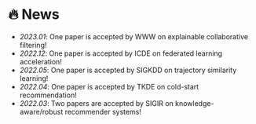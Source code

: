 # 🔥 News
- *2023.01*: One paper is accepted by WWW on explainable collaborative filtering!
- *2022.12*: One paper is accepted by ICDE on federated learning acceleration!
- *2022.05*: One paper is accepted by SIGKDD on trajectory similarity learning!
- *2022.04*: One paper is accepted by TKDE on cold-start recommendation!
- *2022.03*: Two papers are accepted by SIGIR on knowledge-aware/robust recommender systems!